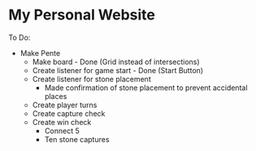 # My Personal Website
To Do:
- Make Pente
    + Make board - Done (Grid instead of intersections)
    + Create listener for game start - Done (Start Button)
    + Create listener for stone placement
        - Made confirmation of stone placement to prevent accidental places
    + Create player turns
    + Create capture check
    + Create win check
        + Connect 5
        + Ten stone captures